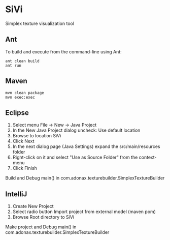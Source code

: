 SiVi
====

Simplex texture visualization tool

Ant
---

To build and execute from the command-line using Ant:

    ant clean build
    ant run


Maven
-----

    mvn clean package
    mvn exec:exec


Eclipse
-------

1. Select menu File -> New -> Java Project
2. In the New Java Project dialog uncheck: Use default location
3. Browse to location SiVi
4. Click Next
5. In the next dialog page (Java Settings) expand the src/main/resources folder
6. Right-click on it and select "Use as Source Folder" from the context-menu
7. Click Finish

Build and Debug main() in com.adonax.texturebuilder.SimplexTextureBuilder


IntelliJ
--------

1. Create New Project
2. Select radio button Import project from external model (maven pom)
3. Browse Root directory to SiVi

Make project and Debug main() in com.adonax.texturebuilder.SimplexTextureBuilder
